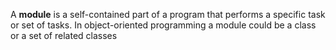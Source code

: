 A **module** is a self-contained part of a program that performs a specific task or set of tasks. In object-oriented programming a module could be a class or a set of related classes
